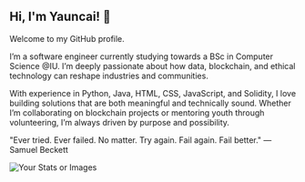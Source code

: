 ## Hi, I'm Yauncai! 👋

Welcome to my GitHub profile.

I’m a software engineer currently studying towards a BSc in Computer Science @IU. I’m deeply passionate about how data, blockchain, and ethical technology can reshape industries and communities.

With experience in Python, Java, HTML, CSS, JavaScript, and Solidity, I love building solutions that are both meaningful and technically sound. Whether I’m collaborating on blockchain projects or mentoring youth through volunteering, I’m always driven by purpose and possibility.

"Ever tried. Ever failed. No matter. Try again. Fail again. Fail better." — Samuel Beckett

![Your Stats or Images](https://github-readme-stats.vercel.app/api?username=Yauncai&show_icons=true)
